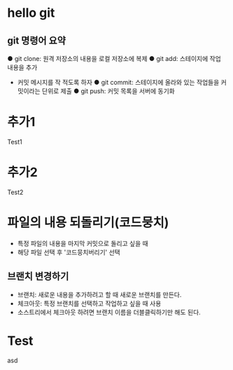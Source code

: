 # hello git

## git 명령어 요약

● git clone: 원격 저장소의 내용을 로컬 저장소에 복제
● git add: 스테이지에 작업 내용을 추가
  - 커밋 메시지를 작 적도록 하자
● git commit: 스테이지에 올라와 있는 작업들을 커밋이라는 단위로 제출
● git push: 커밋 목록을 서버에 동기화

# 추가1
Test1

# 추가2
Test2


# 파일의 내용 되돌리기(코드뭉치)
- 특정 파일의 내용을 마지막 커밋으로 돌리고 싶을 때
- 해당 파일 선택 후 '코드뭉치버리기' 선택

## 브랜치 변경하기
- 브랜치: 새로운 내용을 추가하려고 할 때 새로운 브랜치를 만든다.
- 체크아웃: 특정 브랜치를 선택하고 작업하고 싶을 때 사용
- 소스트리에서 체크아웃 하려면 브랜치 이름을 더블클릭하기만 해도 된다.

# Test
asd
